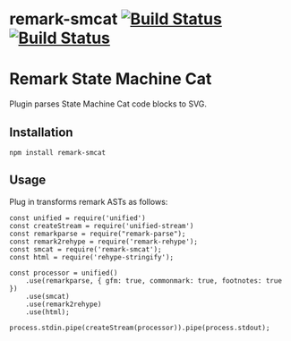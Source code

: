 # remark-smcat [![Build Status](https://travis-ci.com/shedali/remark-smcat.svg?branch=master)](https://travis-ci.com/shedali/remark-smcat) [![Build Status](https://travis-ci.org/shedali/remark-smcat.svg)](https://travis-ci.org/shedali/remark-smcat)

# Remark State Machine Cat

Plugin parses State Machine Cat code blocks to SVG.

## Installation

`npm install remark-smcat`

## Usage

Plug in transforms remark ASTs as follows:

```
const unified = require('unified')
const createStream = require('unified-stream')
const remarkparse = require("remark-parse");
const remark2rehype = require('remark-rehype');
const smcat = require('remark-smcat');
const html = require('rehype-stringify');

const processor = unified()
	.use(remarkparse, { gfm: true, commonmark: true, footnotes: true })
	.use(smcat)
	.use(remark2rehype)
	.use(html);

process.stdin.pipe(createStream(processor)).pipe(process.stdout);

```
